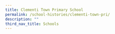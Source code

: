 ```yaml
---
title: Clementi Town Primary School
permalink: /school-histories/clementi-town-pri/
description: ""
third_nav_title: Schools
---
```


